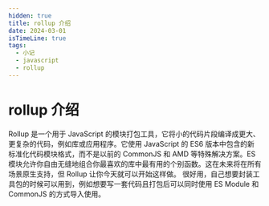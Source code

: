 ```yaml
---
hidden: true
title: rollup 介绍
date: 2024-03-01
isTimeLine: true
tags:
  - 小记
  - javascript
  - rollup
---
```


# rollup 介绍

Rollup 是一个用于 JavaScript 的模块打包工具，它将小的代码片段编译成更大、更复杂的代码，例如库或应用程序。它使用 JavaScript 的 ES6 版本中包含的新标准化代码模块格式，而不是以前的 CommonJS 和 AMD 等特殊解决方案。ES 模块允许你自由无缝地组合你最喜欢的库中最有用的个别函数。这在未来将在所有场景原生支持，但 Rollup 让你今天就可以开始这样做。
很好用，自己想要封装工具包的时候可以用到，例如想要写一套代码且打包后可以同时使用 ES Module 和 CommonJS 的方式导入使用。
